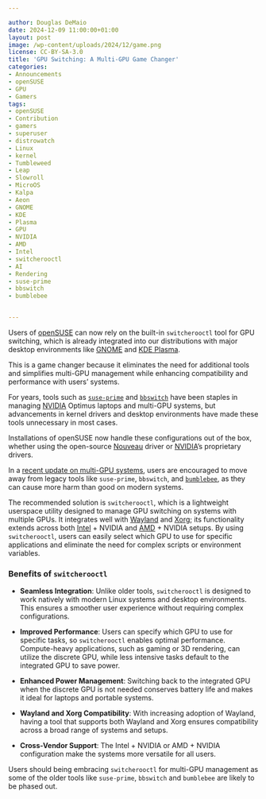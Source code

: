 ```yaml
---

author: Douglas DeMaio
date: 2024-12-09 11:00:00+01:00
layout: post
image: /wp-content/uploads/2024/12/game.png
license: CC-BY-SA-3.0
title: 'GPU Switching: A Multi-GPU Game Changer'
categories:
- Announcements
- openSUSE
- GPU
- Gamers
tags:
- openSUSE
- Contribution
- gamers
- superuser
- distrowatch
- Linux
- kernel
- Tumbleweed
- Leap
- Slowroll
- MicroOS
- Kalpa
- Aeon
- GNOME
- KDE
- Plasma
- GPU
- NVIDIA
- AMD
- Intel
- switcherooctl
- AI
- Rendering
- suse-prime
- bbswitch
- bumblebee


---
```


Users of [openSUSE](https://get.opensuse.org/) can now rely on the built-in `switcherooctl` tool for GPU switching, which is already integrated into our distributions with major desktop environments like [GNOME](https://www.gnome.org/) and [KDE Plasma](https://kde.org/).

This is a game changer because it eliminates the need for additional tools and simplifies multi-GPU management while enhancing compatibility and performance with users’ systems.

For years, tools such as [`suse-prime`](https://github.com/openSUSE/SUSEPrime) and [`bbswitch`](https://github.com/Bumblebee-Project/bbswitch) have been staples in managing [NVIDIA](https://www.nvidia.com/) Optimus laptops and multi-GPU systems, but advancements in kernel drivers and desktop environments have made these tools unnecessary in most cases. 

Installations of openSUSE now handle these configurations out of the box, whether using the open-source [Nouveau](https://nouveau.freedesktop.org/) driver or [NVIDIA](https://www.nvidia.com/)’s proprietary drivers.

In a [recent update on multi-GPU systems](https://negativo17.org/prime-optimus-laptops-and-multi-gpu-systems/), users are encouraged to move away from legacy tools like `suse-prime`, `bbswitch`, and [`bumblebee`](https://github.com/Bumblebee-Project/Bumblebee/wiki/), as they can cause more harm than good on modern systems. 

The recommended solution is `switcherooctl`, which is a lightweight userspace utility designed to manage GPU switching on systems with multiple GPUs. It integrates well with [Wayland](https://wayland.freedesktop.org/) and [Xorg](https://www.x.org); its functionality extends across both [Intel](https://www.intel.com/) + NVIDIA and [AMD](https://www.amd.com/) + NVIDIA setups. By using `switcherooctl`, users can easily select which GPU to use for specific applications and eliminate the need for complex scripts or environment variables.

### Benefits of `switcherooctl`
- **Seamless Integration**: Unlike older tools, `switcherooctl` is designed to work natively with modern Linux systems and desktop environments. This ensures a smoother user experience without requiring complex configurations.

- **Improved Performance**: Users can specify which GPU to use for specific tasks, so `switcherooctl` enables optimal performance. Compute-heavy applications, such as gaming or 3D rendering, can utilize the discrete GPU, while less intensive tasks default to the integrated GPU to save power.

- **Enhanced Power Management**: Switching back to the integrated GPU when the discrete GPU is not needed conserves battery life and makes it ideal for laptops and portable systems.

- **Wayland and Xorg Compatibility**: With increasing adoption of Wayland, having a tool that supports both Wayland and Xorg ensures compatibility across a broad range of systems and setups.

- **Cross-Vendor Support**: The Intel + NVIDIA or AMD + NVIDIA configuration make the systems more versatile for all users.

Users should being embracing `switcherooctl` for multi-GPU management as some of the older tools like  `suse-prime`, `bbswitch` and `bumblebee` are likely to be phased out. 

<meta name="openSUSE, Tumbleweed, Developers, user, Open Source, rolling release, gamers, superuser, distrowatch, Linux, kernel, Linux kernel, Tumbleweed, Leap, Slowroll, MicroOS, Kalpa, Aeon, GPU, NVIDIA, AMD, Intel, switcherooctl, AI, Rendering, suse-prime, bbswitch, bumblebee" content="HTML,CSS,XML,JavaScript">


